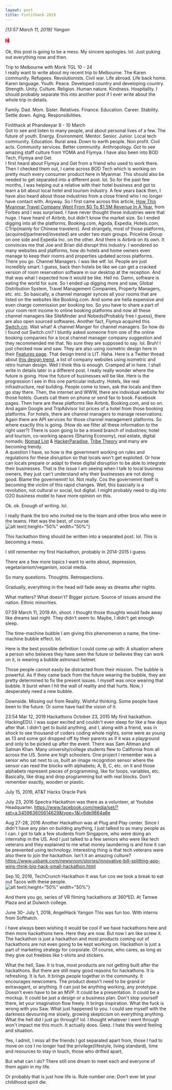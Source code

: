 ```yaml
---
layout: post
title: Finlithack 2019 
---
```


*[13:57 March 11, 2019] Yangon*  

<?xml version="1.0" encoding="UTF-8"?>
<svg width="12px" height="24px" viewBox="0 0 142 244" version="1.1" xmlns="http://www.w3.org/2000/svg" xmlns:xlink="http://www.w3.org/1999/xlink">
    <!-- Generator: Sketch 52.6 (67491) - http://www.bohemiancoding.com/sketch -->
    <title>logo</title>
    <desc>Created with Sketch.</desc>
    <defs>
        <linearGradient x1="100%" y1="50%" x2="0%" y2="50%" id="linearGradient-1">
            <stop stop-color="#FA778F" offset="0%"></stop>
            <stop stop-color="#FF001D" offset="100%"></stop>
        </linearGradient>
        <linearGradient x1="100%" y1="50%" x2="0%" y2="50%" id="linearGradient-2">
            <stop stop-color="#F93055" offset="0%"></stop>
            <stop stop-color="#CF0F25" offset="100%"></stop>
        </linearGradient>
        <linearGradient x1="50%" y1="100%" x2="50%" y2="0%" id="linearGradient-3">
            <stop stop-color="#E6E9F0" offset="0%"></stop>
            <stop stop-color="#EEF1F5" offset="100%"></stop>
        </linearGradient>
        <linearGradient x1="25.6297751%" y1="50%" x2="100%" y2="100%" id="linearGradient-4">
            <stop stop-color="#F9B9C2" offset="0%"></stop>
            <stop stop-color="#F53348" offset="100%"></stop>
        </linearGradient>
        <linearGradient x1="24.7289179%" y1="50%" x2="100%" y2="100%" id="linearGradient-5">
            <stop stop-color="#F9B9C2" offset="0%"></stop>
            <stop stop-color="#F44659" offset="100%"></stop>
        </linearGradient>
    </defs>
    <g id="Page-1" stroke="none" stroke-width="1" fill="none" fill-rule="evenodd">
        <g id="logo-plain" transform="translate(-200.000000, -129.000000)">
            <g id="logo" transform="translate(200.000000, 108.000000)">
                <polygon id="Rectangle" fill="url(#linearGradient-1)" points="8.52651283e-14 62 71 102.239301 71 183 8.52651283e-14 224"></polygon>
                <polygon id="Rectangle" fill="url(#linearGradient-2)" transform="translate(106.500000, 142.500000) rotate(-180.000000) translate(-106.500000, -142.500000) " points="71 61 142 101.487692 142 182.746914 71 224"></polygon>
                <polygon id="top" fill="url(#linearGradient-3)" points="71 183 141.421356 223.832927 70.7106781 264.665854 1.13686838e-13 223.832927"></polygon>
                <polygon id="Triangle" fill="url(#linearGradient-4)" transform="translate(88.302529, 214.434144) rotate(-31.000000) translate(-88.302529, -214.434144) " points="89.6611478 178.578362 129.403465 250.289925 47.2015929 248.409138"></polygon>
                <polygon id="top" fill="url(#linearGradient-3)" points="71.2893219 21 142 61 71 102.5 0 62"></polygon>
                <polygon id="Triangle" fill="url(#linearGradient-5)" transform="translate(88.759943, 51.809517) rotate(-31.000000) translate(-88.759943, -51.809517) " points="89.8333585 16.5110788 129.66213 87.1079551 47.8577554 86.3702138"></polygon>
            </g>
        </g>
    </g>
</svg>

Ok, this post is going to be a mess. My sincere apologies. lol. Just puking out everything now and then. 

Trip to Melbourne with Monk TGL 10 - 24  
I really want to write about my recent trip to Melbourne. The Karen community. Refugees. Revolutionists. Civil war. Life abroad. Life back home. Karen language. Youth. Peace. Developed country and developing country. Strength. Unity. Culture. Religion. Human nature. Kindness. Hospitality. 
I should probably separate this into another post if I ever write about the whole trip in details. 

Family. Dad. Mom. Sister. Relatives. Finance. Education. Career. Stability. Settle down. Aging. Responsibilities. 

Finlithack at Phandeeyar 8 - 10 March  
Got to see and listen to many people, and about personal lives of a few. The future of youth. Energy. Environment. Mentor. Senior. Junior. Local tech community. Education. Rural area. Down to earth people. Non profit. Civil acts. Community services. Better community. Anthropology. Got to see amazing staff culture from YOMA and Flymya. I have also been into BOD Tech, Flymya and Get.  
I first heard about Flymya and Get from a friend who used to work there. Then I checked them out, I came across BOD Tech which is working on pretty much every consumer product here in Myanmar. This should also be needed to get separated into a different post. lol. So for the past few months, I was helping out a relative with their hotel business and got to learn a bit about local hotel and tourism industry. A few years back then, I have also heard about those industries from a close friend who I no longer have contact with. Anyway. So I first came across this article, [How This Myanmar Travel Company Went From $0 To $1.5M Revenue In A Year](https://www.forbes.com/sites/joeescobedo/2017/04/10/how-this-myanmar-travel-company-went-from-0-to-1-5m-revenue-in-a-year/#2c251b6a328d), from Forbes and I was surprised. I have never thought these industries were that huge. I have heard of Airbnb, but didn't know the market size. So I ended digging into all the platforms, Booking.com, Agoda, Expedia, Hotels.com, CTrip(mainly for Chinese travelers). And strangely, most of those platforms, (acquired/partnered/invested) are under two main groups. Priceline Group on one side and Expedia Inc. on the other. And there is Airbnb on its own. It convinces me that Joe and Brian did disrupt this industry. I wondered so many websites and platforms, how do hotels and home owners even manage to keep their rooms and properties updated across platforms. There you go. Channel Managers. I was like wtf. lol. People are just incredibly smart. I guess, back then hotels be like we can get a cracked version of room reservation software in our desktop at the reception. And that was what I expected how it would be like. Hell no. Damn, software is eating the world for sure. So I ended up digging more and saw, Global Distribution System, Travel Management Companies, Property Managers, etc. etc.
So basically, a channel manager synces all your rooms that are listed on the websites like Booking.com. And some are hella expensive and even charge commission per booking too. So you have to share a part of your room rent income to online booking platforms and now all these channel managers like SiteMinder and Nobeds(Probably free I guess), there are also open sourced softwares. Another fact, Flymya acquired this [Switch.cm](https://www.switch.cm). Wait what! A channel Manger for channel managers. So how do I found out Switch.cm? I bluntly asked someone from one of the online booking companies for a local channel manager company suggestion and they recommended me that. No sure they are supposed to say. lol. Bruh! I just checked now and saw. They are also using iosmetric design here in their [Features page](https://www.switch.cm/features). That design trend is LIT. Haha. Here is a Twitter thread about [this design trend](https://twitter.com/jadlimcaco/status/1049761117088563200), a list of company websites using isometric and retro human design. Well I think this is enough. Cramped af in here. I shall write in details later in a different post. I really really wonder where the future is going. How the future of businesses will be like. Here is the progression I see in this one particular industry. Hotels, like real infrastructure, real building. People come to town, ask the locals and then go stay there. Then, the internet and WWW, there are individual website for those hotels. Guests call them on phone or send fax to book. Facebook pages. Then here are these platforms like Airbnb, Booking.com, and so on. And again Google and TripAdvisor list prices of a hotel from those booking platforms. For hotels, there are channel managers to manage reservations. Again there are API services for those channel management platforms. So where exactly this is going. (How do we filter all these information to the right user?) There is soon going to be a mixed branch of industries; hotel and tourism, co-working spaces (Sharing Economy), real estate, digital nomads; [Nomad List](https://nomadlist.com/) & [HackerParadise](https://www.hackerparadise.org/), [Tribe Theory](https://tribetheory.com/yangon/) and many are becoming trendy.  
A question I have, so how is the government working on rules and regulations for these disruption so that locals won't get exploited. Or how can locals prepare or adapt to these digital disruption to be able to integrate their businesses. That is the issue I am seeing when I talk to local business owners, they just can't understand why their businesses are not doing good. Blame the governemnt! lol. Not really. Cos the governemnt itself is becoming the victim of this rapid changes. Well, this bascially is a revolution, not cultural or social, but digital. I might probably need to dig into O2O business model to have more opinion on this. 

Ok. ok. Enough of writing. lol. 

I really thank the bro who invited me to the team and other bros who were in the teams. Htet was the best, of course.  
![alt text](https://s3-ap-southeast-1.amazonaws.com/cdn.sawthinkar/finlithackathon.gif "Finlithack 2019"){:height="50%" width="50%"}

This hackathon thing should be written into a separated post. lol. This is becoming a mess. 

I still remember my first Hackathon, probably in 2014-2015 I guess. 

There are a few more topics I want to write about, depression, vegetarianism/veganism, social media. 

So many questions. Thoughts. Retrospections. 

Gradually, everything in the head will fade away as dreams after nights. 

What matters? 
What doesn't? 
Bigger picture. 
Source of issues around the nation. 
Ethnic minorities. 

07:59  March 11, 2019
Ah, shoot. I thought those thoughts would fade away like dreams last night. They didn't seem to. Maybe, I didn't get enough sleep. 

The time-machine bubble
I am giving this phenomenon a name, the time-machine bubble effect. lol.

Here is the best possible definition I could come up with: 
A situation where a person who believes they have seen the future or believes they can work on it, is wearing a bubble astronaut helmet. 

Those people cannot easily be distracted from their mission. The bubble is powerful. As if they came back from the future wearing the bubble, they are pretty determined to fix the present issues. I myself was once wearing that bubble. It burst when I hit the wall of reality and that hurts. Now, I desperately need a new bubble. 

Downside. 
Missing out from Reality. Wishful thinking. 
Some people have been to the future. Or some have had the vision of it. 

23:54 Mar 12, 2019
Hackathons
October 23, 2015 
My first hackathon. HackingEDU. I was super excited and couldn't even sleep for like a few days after that. I didn't get to build anything, and I, along with a friend, was in shock to see thousand of coders coding whole nights, some were as young as 13 and some got dropped off by their parents as if it was a playground and only to be picked up after the event. There was Sam Altman and Salman Khan. Many university/college students flew to California from all across the US. Some are high schoolers.  One project I remember was a senior who sat next to us, built an image recognition sensor where the sensor can read the blocks with alphabets; A, B, C, etc. on it and those alphabets represent pieces of programming, like for loops, variables, etc. Basically, like drag and drop programming but with real blocks. Don't remember exactly, wooden or plastic. 

July 15, 2016, AT&T Hacks Oracle Park 

July 23, 2016 
Spectra Hackathon was there as a volunteer, at Youtube Headquarter. https://www.facebook.com/media/set/?set=a.545963605614629&type=1&l=6de9864a8e 

Aug 27-28, 2016
Another Hackathon was at Plug and Play center. Since I didn't have any plan on building anything, I just talked to as many people as I can. I got to talk a few students from Singapore, who were doing an internship in the US. And I just talked to a few seniors who were like tech veterans and they explained to me what money laundering is and how it can be prevented using technology. Interesting thing is that tech veterans were also there to join the hackathon. Isn't it an amazing culture? 
https://www.usbank.com/newsroom/stories/innovative-bill-splitting-app-wins-think-big-hack-small-hackathon.html  

Sep 10, 2016, TechCrunch Hackathon
It was fun cos we took a break to eat out Tacos with these people.  
![alt text](https://s3-ap-southeast-1.amazonaws.com/cdn.sawthinkar/techcrunchhackathon.gif "TechCrunch"){:height="50%" width="50%"}

And there you go, series of VR filming hackathons at 360°ED. At Tamwe Plaza and at Dulwich college. 

June 30- July 1, 2018, AngelHack Yangon 
This was fun too. With interns from Softhatch. 

I have always been wishing it would be cool if we have hackathons here and then more hackathons here. Here they are now. But now I am like screw it. The hackathon is just a hackathon and most products coming out of hackathons are not even going to be kept working on. Hackathon is just a part of marketing strategy for corporate. Of course, who cares, as long as they give out freebies like t-shirts and stickers. 

What the hell, Saw. It is true, most products are not getting built after the hackathons. But there are still many good reasons for hackathons. It is refreshing. It is fun. It brings people together in the community. It encourages newcomers. The product doesn't need to be grand or extravagant, or anything. It can just be anything working, any prototype. Doesn't even have to be an MVP. It could be a presentation. It could be a mockup. It could be just a design or a business plan. Don't stop yourself there, let your imagination flow freely. It brings inspiration. What the fuck is wrong with you Saw. What just happened to you. 
I could see myself with the darkness devouring me slowly, growing skepticism on everything anything. What the hell did I just go through? lol. I thought whatever I went through won't impact me this much. It actually does. Geez. I hate this weird feeling and situation. 

Yes, I admit, I miss all the friends I got separated apart from, those I had to move on cos I no longer had the privilege(lifestyle, living standard), time and resources to stay in touch, those who drifted apart, 

But what can I do? 
There still one dream to meet each and everyone of them again in my life. 

Or probably that is just how life is. Rule number one: Don't ever let your childhood spirit die.  
